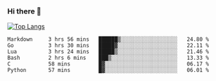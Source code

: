 ### Hi there 👋

<!--
**3Xpl0it3r/3Xpl0it3r** is a ✨ _special_ ✨ repository because its `README.md` (this file) appears on your GitHub profile.

Here are some ideas to get you started:

- 🔭 I’m currently working on ...
- 🌱 I’m currently learning ...
- 👯 I’m looking to collaborate on ...
- 🤔 I’m looking for help with ...
- 💬 Ask me about ...
- 📫 How to reach me: ...
- 😄 Pronouns: ...
- ⚡ Fun fact: ...
-->


[![Top Langs](https://github-readme-stats.vercel.app/api/top-langs/?username=3Xpl0it3r&layout=compact)](https://github.com/3Xpl0it3r/3Xpl0it3r)

<!--START_SECTION:waka-->

```text
Markdown     3 hrs 56 mins   ██████▒░░░░░░░░░░░░░░░░░░   24.80 %
Go           3 hrs 30 mins   █████▓░░░░░░░░░░░░░░░░░░░   22.11 %
Lua          3 hrs 24 mins   █████▒░░░░░░░░░░░░░░░░░░░   21.46 %
Bash         2 hrs 6 mins    ███▒░░░░░░░░░░░░░░░░░░░░░   13.33 %
C            58 mins         █▓░░░░░░░░░░░░░░░░░░░░░░░   06.17 %
Python       57 mins         █▓░░░░░░░░░░░░░░░░░░░░░░░   06.01 %
```

<!--END_SECTION:waka-->
